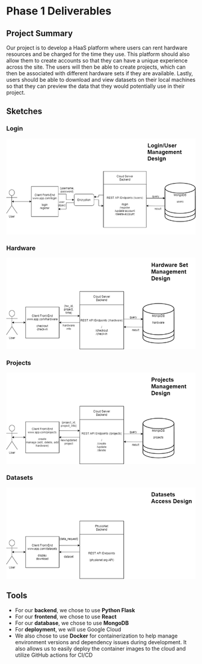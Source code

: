 # Phase 1 Deliverables

## Project Summary
Our project is to develop a HaaS platform where users can rent hardware resources and be charged for the time they use. This platform should also allow them to create accounts so that they can have a unique experience across the site. The users will then be able to create projects, which can then be associated with different hardware sets if they are available. Lastly, users should be able to download and view datasets on their local machines so that they can preview the data that they would potentially use in their project.

## Sketches

### Login
![Login](resources/EE461L%20Sketch-Login.png)

### Hardware
![Hardware](resources/EE461L%20Sketch-Hardware.png)

### Projects
![Projects](resources/EE461L%20Sketch-Projects.png)

### Datasets
![Datasets](resources/EE461L%20Sketch-Datasets.png)

## Tools
- For our **backend**, we chose to use **Python Flask**
- For our **frontend**, we chose to use **React**
- For our **database**, we chose to use **MongoDB**
- For **deployment**, we will use Google Cloud
- We also chose to use **Docker** for containerization to help manage environment versions and dependency issues during development. It also allows us to easily deploy the container images to the cloud and utilize GitHub actions for CI/CD